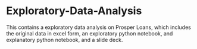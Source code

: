 # Exploratory-Data-Analysis
This contains a exploratory data analysis on Prosper Loans, which includes the original data in excel form, an exploratory python notebook, and explanatory python notebook, and a slide deck. 
